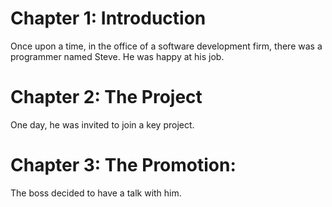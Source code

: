 # Chapter 1: Introduction

Once upon a time, in the office of a software development firm,
there was a programmer named Steve.
He was happy at his job.

# Chapter 2: The Project

One day, he was invited to join a key project.

# Chapter 3: The Promotion:

The boss decided to have a talk with him.
